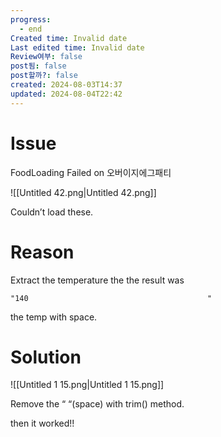 ```yaml
---
progress:
  - end
Created time: Invalid date
Last edited time: Invalid date
Review여부: false
post됨: false
post할까?: false
created: 2024-08-03T14:37
updated: 2024-08-04T22:42
---
```

# Issue

FoodLoading Failed on 오버이지에그패티

![[Untitled 42.png|Untitled 42.png]]

Couldn’t load these.

  

# Reason

Extract the temperature the the result was

```Shell
"140                                        "
```

the temp with space.

  

# Solution

![[Untitled 1 15.png|Untitled 1 15.png]]

Remove the “ “(space) with trim() method.

  

then it worked!!